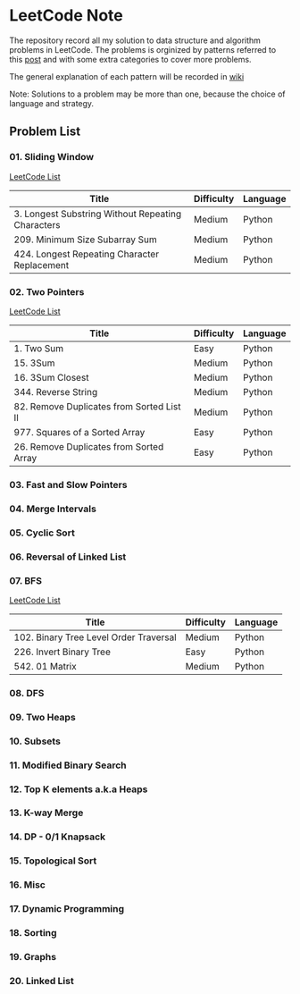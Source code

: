 # LeetCode Note
The repository record all my solution to data structure and algorithm problems in LeetCode. The problems is orginized by patterns referred to this [post](https://leetcode.com/discuss/general-discussion/457546/lc-problem-patterns-from-educativeio) and with some extra categories to cover more problems.

The general explanation of each pattern will be recorded in [wiki](https://github.com/saluf/leetcode-note/wiki)

Note: Solutions to a problem may be more than one, because the choice of language and strategy.

## Problem List
### 01. Sliding Window

[LeetCode List](https://leetcode.com/list/x1ca9zfj)

|Title                                            | Difficulty | Language |
| ----------------------------------------------- | ------| --- |
|3. Longest Substring Without Repeating Characters|Medium|Python|
|209. Minimum Size Subarray Sum					  |Medium|Python|
|424. Longest Repeating Character Replacement	  |Medium|Python|


### 02. Two Pointers

[LeetCode List](https://leetcode.com/list/x1c9yoj5)

|Title                                            | Difficulty | Language |
| ----------------------------------------------- | ------| --- |
|1. Two Sum				 				 	      |Easy	|Python|
|15. 3Sum					 					  |Medium|Python|
|16. 3Sum Closest			 					  |Medium|Python|
|344. Reverse String			 				  |Medium|Python|
|82. Remove Duplicates from Sorted List II		  |Medium|Python|
|977. Squares of a Sorted Array	 				  |Easy|Python|
|26. Remove Duplicates from Sorted Array	 	  |Easy|Python|



### 03. Fast and Slow Pointers
### 04. Merge Intervals
### 05. Cyclic Sort
### 06. Reversal of Linked List
### 07. BFS

[LeetCode List](https://leetcode.com/list/x11yk6br)

|Title                                            | Difficulty | Language |
| ----------------------------------------------- | ------| --- |
|102. Binary Tree Level Order Traversal			  |Medium|Python|
|226. Invert Binary Tree			 			  |Easy|Python|
|542. 01 Matrix				 					  |Medium|Python|

### 08. DFS
### 09. Two Heaps
### 10. Subsets
### 11. Modified Binary Search
### 12. Top K elements a.k.a Heaps
### 13. K-way Merge
### 14. DP - 0/1 Knapsack
### 15. Topological Sort
### 16. Misc
### 17. Dynamic Programming
### 18. Sorting
### 19. Graphs
### 20. Linked List
